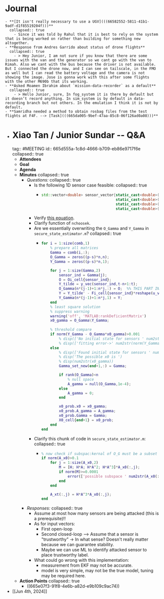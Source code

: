 # Journal
	- **[It isn't really necessary to use a UGV](((66582552-5811-41b1-9adf-d1f85519204f)))**
	  collapsed:: true
		- Since it was told by Rahul that it is best to rely on the system that is being worked on rather than building for something new altogether.
	- **Response from Andres Garrido about status of drone flights**
	  collapsed:: true
		- > Hey Junior, I am not sure if you know that there are some issues with the van and the generator so we cant go with the van to Rimah. Also we cant with the bus because the driver is not available. But I connected the drone now, and I can see on tailscale, in the FMO as well but I can read the battery voltage and the camera is not showing the image. Jose is gonna work with this after some flights with the other M690b that its working.
	- **Asked Moamen Ibrahim about `mission-data-recorder` as a default**
	  collapsed:: true
		- > Hello Junior, sure, In fog_system it is there by default but it doesn’t record anything. In sim_system is by default in data-recording branch but not others. In the emulation I think it is not by default.
	- **Samridha needed a method to obtain rosbag files from the test flights at F4F. --> [Task](((665da005-9bef-47aa-85c8-06f126ad0a08)))**
- # Xiao Tan / Junior Sundar -- Q&A
  tag:: #MEETING
  id:: 665d555a-1c8d-4666-b709-eb86e9717f6e
  collapsed:: true
	- **Attendees**
	- **Goal**
	- **Agenda**
	- **Minutes**
	  collapsed:: true
		- *Questions:*
		  collapsed:: true
			- Is the following 1D sensor case feasible:
			  collapsed:: true
				- ```cpp
				  std::vector<double> sensor_vector{static_cast<double>(ekf_1.x),
				                                    static_cast<double>(ekf_1.vx),
				                                    static_cast<double>(ekf_2.x),
				                                    static_cast<double>(ekf_2.vx)};
				  ```
			- Verify [this equation](((665a0dc2-ee9a-4ccf-81b9-6e15aeac06c5))).
			- Clarify function of `nchoosek`.
			- Are we essentially overwriting the `O_Gamma` and `Y_Gamma` in `secure_state_estimator.m`?
			  collapsed:: true
				- ```MATLAB
				  for i = 1:size(comb,1)
				      % prepare all matrices
				      Gamma = comb(i,:);
				      O_Gamma = zeros((p-s)*n,n);
				      Y_Gamma = zeros((p-s)*n,1);
				  
				      for j = 1:size(Gamma,2)
				          sensor_ind = Gamma(j);
				          O = Oi_cell{sensor_ind};
				          Y_tilde = y_vec(sensor_ind,t-n+1:t);
				          O_Gamma(n*(j-1)+1:n*j,:) = O;  %% THIS PART IN PARTICULAR
				          Y = Y_tilde' - Fi_cell{sensor_ind}*reshape(u_vec(:,t-n+1:t),[],1);
				          Y_Gamma(n*(j-1)+1:n*j,1) = Y;
				      end
				      % least square solution
				      % suppress warning
				      warning('off', 'MATLAB:rankDeficientMatrix')
				      x0_gamma = O_Gamma\Y_Gamma;
				        
				      % threshold compare
				      if norm(Y_Gamma - O_Gamma*x0_gamma)>0.001
				          % disp(['No initial state for sensors ' num2str(Gamma) '!']);  
				          % disp(['fitting error->' num2str(norm(Y_Gamma - O_Gamma*x0_gamma)) ', fail to convince'])
				      else
				          % disp(['Found initial state for sensors ' num2str(Gamma) ' at time ' num2str(t) '!']);
				          % disp('The possible x0 is ')
				          % disp(num2str(x0_gamma))
				          Gamma_set_new(end+1,:) = Gamma;
				  
				          if rank(O_Gamma)<n
				              % null space
				              A_gamma = null(O_Gamma,1e-4);
				          else
				              A_gamma = 0;
				          end
				  
				          x0_prob.x0 = x0_gamma;
				          x0_prob.A_gamma = A_gamma;
				          x0_prob.Gamma = Gamma;
				          X0_cell{end+1} = x0_prob;
				      end
				  end
				  ```
			- Clarify this chunk of code in `secure_state_estimator.m`:
			  collapsed:: true
				- ```MATLAB
				  % now check if subspac:kernal of O_G must be a subset of kernal of HA^t
				  if norm(A_x0)>0.1
				      for j = 1:size(A_x0,2)
				          M = [H; H*A; H*A^2; H*A^3]*A_x0(:,j);
				          if norm(M)>=0.0001
				              error(['possible subspace ' num2str(A_x0(:,j)') ' is not in safe set']);
				          end
				      end
				  
				      A_xt(:,j) = H*A^3*A_x0(:,j);
				  end
				  ```
		- *Responses:*
		  collapsed:: true
			- Assume at most how many sensors are being attacked (this is a prerequisite)!!
			- As for input vectors:
				- First open-loop
				- Second closed-loop --> Assume that a sensor is "trustworthy" -> In what sense? Doesn't really matter because we can guarantee stability.
				- Maybe we can use ML to identify attacked sensor to place trustworthy label.
			- What could go wrong with this implementation:
				- measurement from EKF may not be accurate.
				- model is very simple, may not be the true model, tuning may be required here.
	- **Action Points**
	  collapsed:: true
		- ((665e07f3-91f8-4e6b-a82d-e9b109c9ac74))
- [[Jun 4th, 2024]]